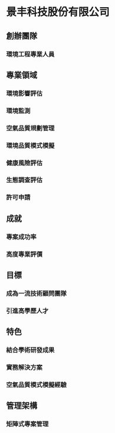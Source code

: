 # 景丰科技股份有限公司
## 創辦團隊
### 環境工程專業人員
## 專業領域
### 環境影響評估
### 環境監測
### 空氣品質規劃管理
### 環境品質模式模擬
### 健康風險評估
### 生態調查評估
### 許可申請
## 成就
### 專案成功率
### 高度專業評價
## 目標
### 成為一流技術顧問團隊
### 引進高學歷人才
## 特色
### 結合學術研發成果
### 實務解決方案
### 空氣品質模式模擬經驗
## 管理架構
### 矩陣式專案管理